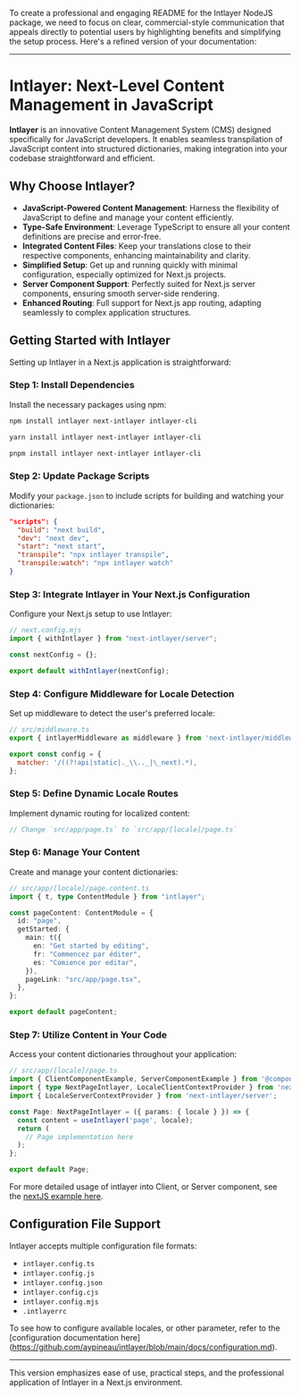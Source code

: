 To create a professional and engaging README for the Intlayer NodeJS package, we need to focus on clear, commercial-style communication that appeals directly to potential users by highlighting benefits and simplifying the setup process. Here's a refined version of your documentation:

---

# Intlayer: Next-Level Content Management in JavaScript

**Intlayer** is an innovative Content Management System (CMS) designed specifically for JavaScript developers. It enables seamless transpilation of JavaScript content into structured dictionaries, making integration into your codebase straightforward and efficient.

## Why Choose Intlayer?

- **JavaScript-Powered Content Management**: Harness the flexibility of JavaScript to define and manage your content efficiently.
- **Type-Safe Environment**: Leverage TypeScript to ensure all your content definitions are precise and error-free.
- **Integrated Content Files**: Keep your translations close to their respective components, enhancing maintainability and clarity.
- **Simplified Setup**: Get up and running quickly with minimal configuration, especially optimized for Next.js projects.
- **Server Component Support**: Perfectly suited for Next.js server components, ensuring smooth server-side rendering.
- **Enhanced Routing**: Full support for Next.js app routing, adapting seamlessly to complex application structures.

## Getting Started with Intlayer

Setting up Intlayer in a Next.js application is straightforward:

### Step 1: Install Dependencies

Install the necessary packages using npm:

```bash
npm install intlayer next-intlayer intlayer-cli
```

```bash
yarn install intlayer next-intlayer intlayer-cli
```

```bash
pnpm install intlayer next-intlayer intlayer-cli
```

### Step 2: Update Package Scripts

Modify your `package.json` to include scripts for building and watching your dictionaries:

```json
"scripts": {
  "build": "next build",
  "dev": "next dev",
  "start": "next start",
  "transpile": "npx intlayer transpile",
  "transpile:watch": "npx intlayer watch"
}
```

### Step 3: Integrate Intlayer in Your Next.js Configuration

Configure your Next.js setup to use Intlayer:

```javascript
// next.config.mjs
import { withIntlayer } from "next-intlayer/server";

const nextConfig = {};

export default withIntlayer(nextConfig);
```

### Step 4: Configure Middleware for Locale Detection

Set up middleware to detect the user's preferred locale:

```javascript
// src/middleware.ts
export { intlayerMiddleware as middleware } from 'next-intlayer/middleware';

export const config = {
  matcher: '/((?!api|static|._\\.._|\_next).*),
};
```

### Step 5: Define Dynamic Locale Routes

Implement dynamic routing for localized content:

```typescript
// Change `src/app/page.ts` to `src/app/[locale]/page.ts`
```

### Step 6: Manage Your Content

Create and manage your content dictionaries:

```typescript
// src/app/[locale]/page.content.ts
import { t, type ContentModule } from "intlayer";

const pageContent: ContentModule = {
  id: "page",
  getStarted: {
    main: t({
      en: "Get started by editing",
      fr: "Commencez par éditer",
      es: "Comience por editar",
    }),
    pageLink: "src/app/page.tsx",
  },
};

export default pageContent;
```

### Step 7: Utilize Content in Your Code

Access your content dictionaries throughout your application:

```typescript
// src/app/[locale]/page.ts
import { ClientComponentExample, ServerComponentExample } from '@component/components';
import { type NextPageIntlayer, LocaleClientContextProvider } from 'next-intlayer';
import { LocaleServerContextProvider } from 'next-intlayer/server';

const Page: NextPageIntlayer = ({ params: { locale } }) => {
  const content = useIntlayer('page', locale);
  return (
    // Page implementation here
  );
};

export default Page;
```

For more detailed usage of intlayer into Client, or Server component, see the [nextJS example here](https://github.com/aypineau/intlayer/blob/main/examples/nextjs-app/src/app/%5Blocale%5D/demo-usage-components/page.tsx).

## Configuration File Support

Intlayer accepts multiple configuration file formats:

- `intlayer.config.ts`
- `intlayer.config.js`
- `intlayer.config.json`
- `intlayer.config.cjs`
- `intlayer.config.mjs`
- `.intlayerrc`

To see how to configure available locales, or other parameter, refer to the [configuration documentation here] (https://github.com/aypineau/intlayer/blob/main/docs/configuration.md).

---

This version emphasizes ease of use, practical steps, and the professional application of Intlayer in a Next.js environment.
